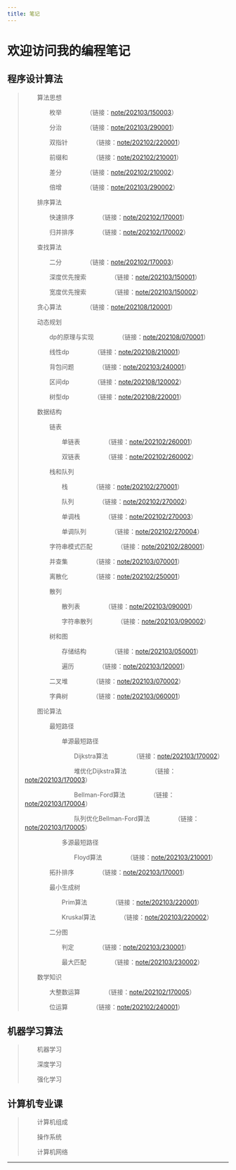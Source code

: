 ```yaml
---
title: 笔记
---
```


# 欢迎访问我的编程笔记

<script type="text/javascript" src="/include/head.js"></script>

## 程序设计算法

> &emsp;&emsp;算法思想
>
> &emsp;&emsp;&emsp;&emsp;枚举&emsp;&emsp;&emsp;&emsp;（链接：<a href="https://www.dywan.xyz/note/202103/150003">note/202103/150003</a>）
>
> &emsp;&emsp;&emsp;&emsp;分治&emsp;&emsp;&emsp;&emsp;（链接：<a href="https://www.dywan.xyz/note/202103/290001">note/202103/290001</a>）
> 
> &emsp;&emsp;&emsp;&emsp;双指针&emsp;&emsp;&emsp;&emsp;（链接：<a href="https://www.dywan.xyz/note/202102/220001">note/202102/220001</a>）
> 
> &emsp;&emsp;&emsp;&emsp;前缀和&emsp;&emsp;&emsp;&emsp;（链接：<a href="https://www.dywan.xyz/note/202102/210001">note/202102/210001</a>）
> 
> &emsp;&emsp;&emsp;&emsp;差分&emsp;&emsp;&emsp;&emsp;（链接：<a href="https://www.dywan.xyz/note/202102/210002">note/202102/210002</a>）
> 
> &emsp;&emsp;&emsp;&emsp;倍增&emsp;&emsp;&emsp;&emsp;（链接：<a href="https://www.dywan.xyz/note/202103/290002">note/202103/290002</a>）
>
> &emsp;&emsp;排序算法
>
> &emsp;&emsp;&emsp;&emsp;快速排序&emsp;&emsp;&emsp;&emsp;（链接：<a href="https://www.dywan.xyz/note/202102/170001">note/202102/170001</a>）
>
> &emsp;&emsp;&emsp;&emsp;归并排序&emsp;&emsp;&emsp;&emsp;（链接：<a href="https://www.dywan.xyz/note/202102/170002">note/202102/170002</a>）
>
> &emsp;&emsp;查找算法
>
> &emsp;&emsp;&emsp;&emsp;二分&emsp;&emsp;&emsp;&emsp;（链接：<a href="https://www.dywan.xyz/note/202102/170003">note/202102/170003</a>）
>
> &emsp;&emsp;&emsp;&emsp;深度优先搜索&emsp;&emsp;&emsp;&emsp;（链接：<a href="https://www.dywan.xyz/note/202103/150001">note/202103/150001</a>）
>
> &emsp;&emsp;&emsp;&emsp;宽度优先搜索&emsp;&emsp;&emsp;&emsp;（链接：<a href="https://www.dywan.xyz/note/202103/150002">note/202103/150002</a>）
>
> &emsp;&emsp;贪心算法&emsp;&emsp;&emsp;&emsp;（链接：<a href="https://www.dywan.xyz/note/202108/120001">note/202108/120001</a>）
>
> &emsp;&emsp;动态规划
> 
> &emsp;&emsp;&emsp;&emsp;dp的原理与实现&emsp;&emsp;&emsp;&emsp;（链接：<a href="https://www.dywan.xyz/note/202108/070001">note/202108/070001</a>）
> 
> &emsp;&emsp;&emsp;&emsp;线性dp&emsp;&emsp;&emsp;&emsp;（链接：<a href="https://www.dywan.xyz/note/202108/210001">note/202108/210001</a>）
> 
> &emsp;&emsp;&emsp;&emsp;背包问题&emsp;&emsp;&emsp;&emsp;（链接：<a href="https://www.dywan.xyz/note/202103/240001">note/202103/240001</a>）
> 
> &emsp;&emsp;&emsp;&emsp;区间dp&emsp;&emsp;&emsp;&emsp;（链接：<a href="https://www.dywan.xyz/note/202108/120002">note/202108/120002</a>）
> 
> &emsp;&emsp;&emsp;&emsp;树型dp&emsp;&emsp;&emsp;&emsp;（链接：<a href="https://www.dywan.xyz/note/202108/220001">note/202108/220001</a>）
> 
> &emsp;&emsp;数据结构
> 
> &emsp;&emsp;&emsp;&emsp;链表
> 
> &emsp;&emsp;&emsp;&emsp;&emsp;&emsp;单链表&emsp;&emsp;&emsp;&emsp;（链接：<a href="https://www.dywan.xyz/note/202102/260001">note/202102/260001</a>）
> 
> &emsp;&emsp;&emsp;&emsp;&emsp;&emsp;双链表&emsp;&emsp;&emsp;&emsp;（链接：<a href="https://www.dywan.xyz/note/202102/260002">note/202102/260002</a>）
> 
> &emsp;&emsp;&emsp;&emsp;栈和队列
> 
> &emsp;&emsp;&emsp;&emsp;&emsp;&emsp;栈&emsp;&emsp;&emsp;&emsp;（链接：<a href="https://www.dywan.xyz/note/202102/270001">note/202102/270001</a>）
> 
> &emsp;&emsp;&emsp;&emsp;&emsp;&emsp;队列&emsp;&emsp;&emsp;&emsp;（链接：<a href="https://www.dywan.xyz/note/202102/270002">note/202102/270002</a>）
> 
> &emsp;&emsp;&emsp;&emsp;&emsp;&emsp;单调栈&emsp;&emsp;&emsp;&emsp;（链接：<a href="https://www.dywan.xyz/note/202102/270003">note/202102/270003</a>）
> 
> &emsp;&emsp;&emsp;&emsp;&emsp;&emsp;单调队列&emsp;&emsp;&emsp;&emsp;（链接：<a href="https://www.dywan.xyz/note/202102/270004">note/202102/270004</a>）
> 
> &emsp;&emsp;&emsp;&emsp;字符串模式匹配&emsp;&emsp;&emsp;&emsp;（链接：<a href="https://www.dywan.xyz/note/202102/280001">note/202102/280001</a>）
> 
> &emsp;&emsp;&emsp;&emsp;并查集&emsp;&emsp;&emsp;&emsp;（链接：<a href="https://www.dywan.xyz/note/202103/070001">note/202103/070001</a>）
> 
> &emsp;&emsp;&emsp;&emsp;离散化&emsp;&emsp;&emsp;&emsp;（链接：<a href="https://www.dywan.xyz/note/202102/250001">note/202102/250001</a>）
> 
> &emsp;&emsp;&emsp;&emsp;散列
> 
> &emsp;&emsp;&emsp;&emsp;&emsp;&emsp;散列表&emsp;&emsp;&emsp;&emsp;（链接：<a href="https://www.dywan.xyz/note/202103/090001">note/202103/090001</a>）
> 
> &emsp;&emsp;&emsp;&emsp;&emsp;&emsp;字符串散列&emsp;&emsp;&emsp;&emsp;（链接：<a href="https://www.dywan.xyz/note/202103/090002">note/202103/090002</a>）
> 
> &emsp;&emsp;&emsp;&emsp;树和图
>
> &emsp;&emsp;&emsp;&emsp;&emsp;&emsp;存储结构&emsp;&emsp;&emsp;&emsp;（链接：<a href="https://www.dywan.xyz/note/202103/050001">note/202103/050001</a>）
> 
> &emsp;&emsp;&emsp;&emsp;&emsp;&emsp;遍历&emsp;&emsp;&emsp;&emsp;（链接：<a href="https://www.dywan.xyz/note/202103/120001">note/202103/120001</a>）
> 
> &emsp;&emsp;&emsp;&emsp;二叉堆&emsp;&emsp;&emsp;&emsp;（链接：<a href="https://www.dywan.xyz/note/202103/070002">note/202103/070002</a>）
> 
> &emsp;&emsp;&emsp;&emsp;字典树&emsp;&emsp;&emsp;&emsp;（链接：<a href="https://www.dywan.xyz/note/202103/060001">note/202103/060001</a>）
> 
> &emsp;&emsp;图论算法
>
> &emsp;&emsp;&emsp;&emsp;最短路径
> 
> &emsp;&emsp;&emsp;&emsp;&emsp;&emsp;单源最短路径
> 
> &emsp;&emsp;&emsp;&emsp;&emsp;&emsp;&emsp;&emsp;Dijkstra算法&emsp;&emsp;&emsp;&emsp;（链接：<a href="https://www.dywan.xyz/note/202103/170002">note/202103/170002</a>）
> 
> &emsp;&emsp;&emsp;&emsp;&emsp;&emsp;&emsp;&emsp;堆优化Dijkstra算法&emsp;&emsp;&emsp;&emsp;（链接：<a href="https://www.dywan.xyz/note/202103/170003">note/202103/170003</a>）
> 
> &emsp;&emsp;&emsp;&emsp;&emsp;&emsp;&emsp;&emsp;Bellman-Ford算法&emsp;&emsp;&emsp;&emsp;（链接：<a href="https://www.dywan.xyz/note/202103/170004">note/202103/170004</a>）
> 
> &emsp;&emsp;&emsp;&emsp;&emsp;&emsp;&emsp;&emsp;队列优化Bellman-Ford算法&emsp;&emsp;&emsp;&emsp;（链接：<a href="https://www.dywan.xyz/note/202103/170005">note/202103/170005</a>）
> 
> &emsp;&emsp;&emsp;&emsp;&emsp;&emsp;多源最短路径
> 
> &emsp;&emsp;&emsp;&emsp;&emsp;&emsp;&emsp;&emsp;Floyd算法&emsp;&emsp;&emsp;&emsp;（链接：<a href="https://www.dywan.xyz/note/202103/210001">note/202103/210001</a>）
> 
> &emsp;&emsp;&emsp;&emsp;拓扑排序&emsp;&emsp;&emsp;&emsp;（链接：<a href="https://www.dywan.xyz/note/202103/170001">note/202103/170001</a>）
> 
> &emsp;&emsp;&emsp;&emsp;最小生成树
> 
> &emsp;&emsp;&emsp;&emsp;&emsp;&emsp;Prim算法&emsp;&emsp;&emsp;&emsp;（链接：<a href="https://www.dywan.xyz/note/202103/220001">note/202103/220001</a>）
> 
> &emsp;&emsp;&emsp;&emsp;&emsp;&emsp;Kruskal算法&emsp;&emsp;&emsp;&emsp;（链接：<a href="https://www.dywan.xyz/note/202103/220002">note/202103/220002</a>）
> 
> &emsp;&emsp;&emsp;&emsp;二分图
> 
> &emsp;&emsp;&emsp;&emsp;&emsp;&emsp;判定&emsp;&emsp;&emsp;&emsp;（链接：<a href="https://www.dywan.xyz/note/202103/230001">note/202103/230001</a>）
> 
> &emsp;&emsp;&emsp;&emsp;&emsp;&emsp;最大匹配&emsp;&emsp;&emsp;&emsp;（链接：<a href="https://www.dywan.xyz/note/202103/230002">note/202103/230002</a>）
>
> &emsp;&emsp;数学知识
>
> &emsp;&emsp;&emsp;&emsp;大整数运算&emsp;&emsp;&emsp;&emsp;（链接：<a href="https://www.dywan.xyz/note/202102/170005">note/202102/170005</a>）
> 
> &emsp;&emsp;&emsp;&emsp;位运算&emsp;&emsp;&emsp;&emsp;（链接：<a href="https://www.dywan.xyz/note/202102/240001">note/202102/240001</a>）

## 机器学习算法

> &emsp;&emsp;机器学习
>
> &emsp;&emsp;深度学习
> 
> &emsp;&emsp;强化学习

## 计算机专业课

> &emsp;&emsp;计算机组成
> 
> &emsp;&emsp;操作系统
> 
> &emsp;&emsp;计算机网络

---

<script type="text/javascript" src="/include/tail.js"></script>
